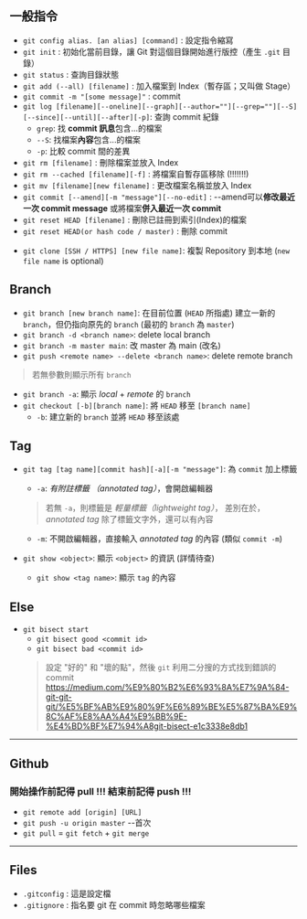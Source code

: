 ## 一般指令
* `git config alias. [an alias] [command]` : 設定指令縮寫
* `git init` : 初始化當前目錄，讓 Git 對這個目錄開始進行版控（產生 `.git` 目錄）
* `git status` : 查詢目錄狀態
* `git add (--all) [filename]` : 加入檔案到 Index（暫存區；又叫做 Stage）
* `git commit -m "[some message]"` : commit
* `git log [filename][--oneline][--graph][--author=""][--grep=""][--S][--since][--until][--after][-p]`: 查詢 commit 紀錄
    - `grep`: 找 **commit 訊息**包含...的檔案
    - `--S`: 找檔案**內容**包含...的檔案
    - `-p`: 比較 commit 間的差異
* `git rm [filename]` : 刪除檔案並放入 Index
* `git rm --cached [filename][-f]` : 將檔案自暫存區移除 (!!!!!!!)
* `git mv [filename][new filename]` : 更改檔案名稱並放入 Index
* `git commit [--amend][-m "message"][--no-edit]` : --amend可以**修改最近一次 commit message** 或將檔案**併入最近一次 commit**
* `git reset HEAD [filename]` : 刪除已註冊到索引(Index)的檔案
* `git reset HEAD(or hash code / master)` : 刪除 commit
- `git clone [SSH / HTTPS] [new file name]`: 複製 Repository 到本地 (`new file name` is optional)

## Branch
- `git branch [new branch name]`: 在目前位置 (`HEAD` 所指處) 建立一新的 `branch`，但仍指向原先的 `branch` (最初的 `branch` 為 `master`)
- `git branch -d <branch name>`: delete local branch
- `git branch -m master main`: 改 master 為 main (改名)
- `git push <remote name> --delete <branch name>`: delete remote branch
> 若無參數則顯示所有 `branch`
-  `git branch -a`: 顯示 *local* + *remote* 的 `branch`
- `git checkout [-b][branch name]`: 將 `HEAD` 移至 `[branch name]`
    - `-b`: 建立新的 `branch` 並將 `HEAD` 移至該處
## Tag
- `git tag [tag name][commit hash][-a][-m "message"]`: 為 `commit` 加上標籤
    - `-a`: *有附註標籤 （annotated tag）*，會開啟編輯器
    > 若無 `-a`，則標籤是 *輕量標籤（lightweight tag）*，
    > 差別在於，*annotated tag* 除了標籤文字外，還可以有內容

    - `-m`: 不開啟編輯器，直接輸入 *annotated tag* 的內容 (類似 `commit -m`)
- `git show <object>`: 顯示 `<object>` 的資訊 (詳情待查)
    - `git show <tag name>`: 顯示 `tag` 的內容
## Else
* `git bisect start`
    * `git bisect good <commit id>`
    * `git bisect bad <commit id>`
    > 設定 "好的" 和 "壞的點"，然後 `git` 利用二分搜的方式找到錯誤的 commit
    > https://medium.com/%E9%80%B2%E6%93%8A%E7%9A%84-git-git-git/%E5%BF%AB%E9%80%9F%E6%89%BE%E5%87%BA%E9%8C%AF%E8%AA%A4%E9%BB%9E-%E4%BD%BF%E7%94%A8git-bisect-e1c3338e8db1
---
## Github
### **開始操作前記得 pull !!! 結束前記得 push !!!**
- `git remote add [origin] [URL]`
- `git push -u origin master` --首次
- `git pull` = `git fetch` + `git merge`
---
## Files
* `.gitconfig` : 這是設定檔
* `.gitignore` : 指名要 git 在 commit 時忽略哪些檔案
